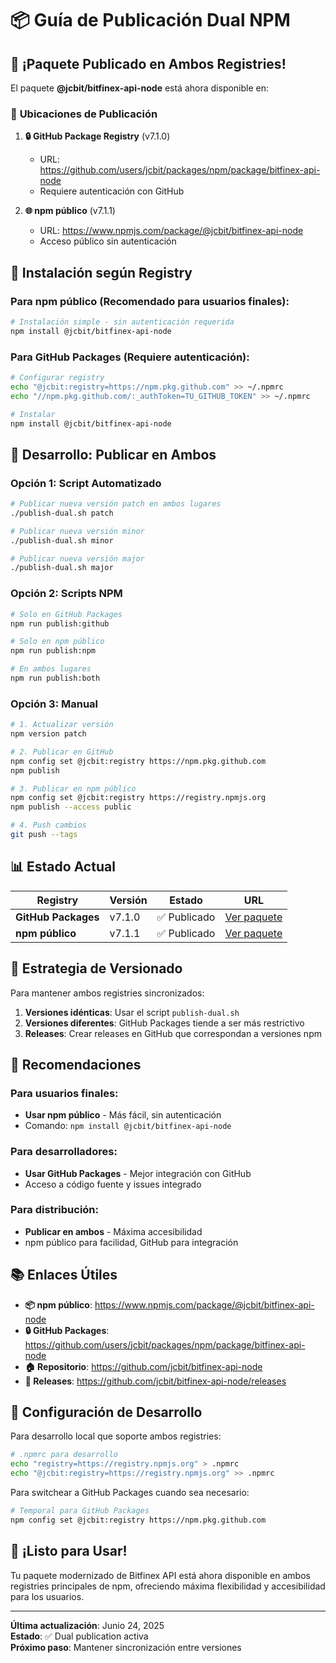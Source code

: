 # 📦 Guía de Publicación Dual NPM

## 🎉 ¡Paquete Publicado en Ambos Registries!

El paquete **@jcbit/bitfinex-api-node** está ahora disponible en:

### 📍 **Ubicaciones de Publicación**

1. **🔒 GitHub Package Registry** (v7.1.0)
   - URL: https://github.com/users/jcbit/packages/npm/package/bitfinex-api-node
   - Requiere autenticación con GitHub

2. **🌐 npm público** (v7.1.1)
   - URL: https://www.npmjs.com/package/@jcbit/bitfinex-api-node
   - Acceso público sin autenticación

## 🚀 **Instalación según Registry**

### Para npm público (Recomendado para usuarios finales):

```bash
# Instalación simple - sin autenticación requerida
npm install @jcbit/bitfinex-api-node
```

### Para GitHub Packages (Requiere autenticación):

```bash
# Configurar registry
echo "@jcbit:registry=https://npm.pkg.github.com" >> ~/.npmrc
echo "//npm.pkg.github.com/:_authToken=TU_GITHUB_TOKEN" >> ~/.npmrc

# Instalar
npm install @jcbit/bitfinex-api-node
```

## 🔧 **Desarrollo: Publicar en Ambos**

### Opción 1: Script Automatizado

```bash
# Publicar nueva versión patch en ambos lugares
./publish-dual.sh patch

# Publicar nueva versión minor
./publish-dual.sh minor

# Publicar nueva versión major
./publish-dual.sh major
```

### Opción 2: Scripts NPM

```bash
# Solo en GitHub Packages
npm run publish:github

# Solo en npm público
npm run publish:npm

# En ambos lugares
npm run publish:both
```

### Opción 3: Manual

```bash
# 1. Actualizar versión
npm version patch

# 2. Publicar en GitHub
npm config set @jcbit:registry https://npm.pkg.github.com
npm publish

# 3. Publicar en npm público
npm config set @jcbit:registry https://registry.npmjs.org
npm publish --access public

# 4. Push cambios
git push --tags
```

## 📊 **Estado Actual**

| Registry | Versión | Estado | URL |
|----------|---------|--------|-----|
| **GitHub Packages** | v7.1.0 | ✅ Publicado | [Ver paquete](https://github.com/users/jcbit/packages/npm/package/bitfinex-api-node) |
| **npm público** | v7.1.1 | ✅ Publicado | [Ver paquete](https://www.npmjs.com/package/@jcbit/bitfinex-api-node) |

## 🔄 **Estrategia de Versionado**

Para mantener ambos registries sincronizados:

1. **Versiones idénticas**: Usar el script `publish-dual.sh` 
2. **Versiones diferentes**: GitHub Packages tiende a ser más restrictivo
3. **Releases**: Crear releases en GitHub que correspondan a versiones npm

## 🎯 **Recomendaciones**

### **Para usuarios finales**:
- **Usar npm público** - Más fácil, sin autenticación
- Comando: `npm install @jcbit/bitfinex-api-node`

### **Para desarrolladores**:
- **Usar GitHub Packages** - Mejor integración con GitHub
- Acceso a código fuente y issues integrado

### **Para distribución**:
- **Publicar en ambos** - Máxima accesibilidad
- npm público para facilidad, GitHub para integración

## 📚 **Enlaces Útiles**

- **📦 npm público**: https://www.npmjs.com/package/@jcbit/bitfinex-api-node
- **🔒 GitHub Packages**: https://github.com/users/jcbit/packages/npm/package/bitfinex-api-node
- **🏠 Repositorio**: https://github.com/jcbit/bitfinex-api-node
- **🚀 Releases**: https://github.com/jcbit/bitfinex-api-node/releases

## 🔧 **Configuración de Desarrollo**

Para desarrollo local que soporte ambos registries:

```bash
# .npmrc para desarrollo
echo "registry=https://registry.npmjs.org" > .npmrc
echo "@jcbit:registry=https://registry.npmjs.org" >> .npmrc
```

Para switchear a GitHub Packages cuando sea necesario:

```bash
# Temporal para GitHub Packages
npm config set @jcbit:registry https://npm.pkg.github.com
```

## 🎉 **¡Listo para Usar!**

Tu paquete modernizado de Bitfinex API está ahora disponible en ambos registries principales de npm, ofreciendo máxima flexibilidad y accesibilidad para los usuarios.

---

**Última actualización**: Junio 24, 2025  
**Estado**: ✅ Dual publication activa  
**Próximo paso**: Mantener sincronización entre versiones
